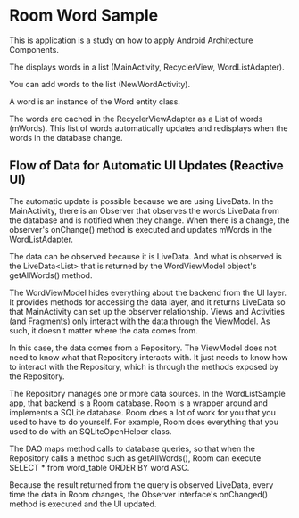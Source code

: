 # Room Word Sample

This is application is a study on how to apply Android Architecture Components. 

The displays words in a list (MainActivity, RecyclerView, WordListAdapter).

You can add words to the list (NewWordActivity).

A word is an instance of the Word entity class.

The words are cached in the RecyclerViewAdapter as a List of words (mWords). 
This list of words automatically updates and redisplays when the words in the database change.

## Flow of Data for Automatic UI Updates (Reactive UI)

The automatic update is possible because we are using LiveData. In the MainActivity, there is an 
Observer that observes the words LiveData from the database and is notified when they change. 
When there is a change, the observer's onChange() method is executed and updates mWords in the WordListAdapter.

The data can be observed because it is LiveData. And what is observed is the LiveData<List<Word>> 
that is returned by the WordViewModel object's getAllWords() method.

The WordViewModel hides everything about the backend from the UI layer. It provides methods for 
accessing the data layer, and it returns LiveData so that MainActivity can set up the observer relationship. 
Views and Activities (and Fragments) only interact with the data through the ViewModel. 
As such, it doesn't matter where the data comes from.

In this case, the data comes from a Repository. The ViewModel does not need to know what that 
Repository interacts with. It just needs to know how to interact with the Repository, 
which is through the methods exposed by the Repository.

The Repository manages one or more data sources. In the WordListSample app, that backend is a Room database. 
Room is a wrapper around and implements a SQLite database. Room does a lot of work for you that you used 
to have to do yourself. For example, Room does everything that you used to do with an SQLiteOpenHelper class.

The DAO maps method calls to database queries, so that when the Repository calls a method such as 
getAllWords(), Room can execute SELECT * from word_table ORDER BY word ASC.

Because the result returned from the query is observed LiveData, every time the data in Room changes, 
the Observer interface's onChanged() method is executed and the UI updated.